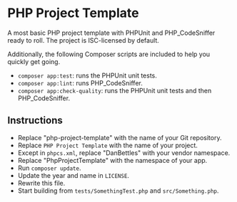 # PHP Project Template

A most basic PHP project template with PHPUnit and PHP_CodeSniffer ready to roll.  The project is ISC-licensed by
default.

Additionally, the following Composer scripts are included to help you quickly get going.

- `composer app:test`: runs the PHPUnit unit tests.
- `composer app:lint`: runs PHP_CodeSniffer.
- `composer app:check-quality`: runs the PHPUnit unit tests and then PHP_CodeSniffer.

## Instructions

- Replace "php-project-template" with the name of your Git repository.
- Replace `PHP Project Template` with the name of your project.
- Except in `phpcs.xml`, replace "DanBettles" with your vendor namespace.
- Replace "PhpProjectTemplate" with the namespace of your app.
- Run `composer update`.
- Update the year and name in `LICENSE`.
- Rewrite this file.
- Start building from `tests/SomethingTest.php` and `src/Something.php`.
